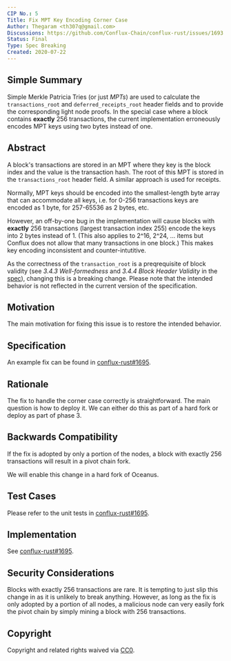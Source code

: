 ```yaml
---
CIP No.: 5
Title: Fix MPT Key Encoding Corner Case
Author: Thegaram <th307q@gmail.com>
Discussions: https://github.com/Conflux-Chain/conflux-rust/issues/1693
Status: Final
Type: Spec Breaking
Created: 2020-07-22
---
```


<!--You can leave these HTML comments in your merged CIP and delete the visible duplicate text guides, they will not appear and may be helpful to refer to if you edit it again. This is the suggested template for new CIPs. Note that a CIP number will be assigned by an editor. When opening a pull request to submit your CIP, please use an abbreviated title in the filename, `CIP-draft_title_abbrev.md`. The title should be 44 characters or less.-->

## Simple Summary
<!--"If you can't explain it simply, you don't understand it well enough." Provide a simplified and layman-accessible explanation of the CIP.-->

Simple Merkle Patricia Tries (or just *MPTs*) are used to calculate the `transactions_root` and `deferred_receipts_root` header fields and to provide the corresponding light node proofs. In the special case where a block contains **exactly** 256 transactions, the current implementation erroneously encodes MPT keys using two bytes instead of one.

## Abstract
<!--A short (~200 word) description of the technical issue being addressed.-->

A block's transactions are stored in an MPT where they key is the block index and the value is the transaction hash. The root of this MPT is stored in the `transactions_root` header field. A similar approach is used for receipts.

Normally, MPT keys should be encoded into the smallest-length byte array that can accommodate all keys, i.e. for 0-256 transactions keys are encoded as 1 byte, for 257-65536 as 2 bytes, etc.

However, an off-by-one bug in the implementation will cause blocks with **exactly** 256 transactions (largest transaction index 255) encode the keys into 2 bytes instead of 1. (This also applies to 2^16, 2^24, ... items but Conflux does not allow that many transactions in one block.) This makes key encoding inconsistent and counter-intutitive.

As the correctness of the `transaction_root` is a preqrequisite of block validity (see *3.4.3 Well-formedness* and *3.4.4 Block Header Validity* in the [spec](https://confluxnetwork.org/static/Conflux_Protocol_Specification_20200714.pdf)), changing this is a breaking change. Please note that the intended behavior is not reflected in the current version of the specification.

## Motivation
<!--The motivation is critical for CIPs that want to change the Conflux protocol. It should clearly explain why the existing protocol specification is inadequate to address the problem that the CIP solves. CIP submissions without sufficient motivation may be rejected outright.-->

The main motivation for fixing this issue is to restore the intended behavior.

## Specification
<!--The technical specification should describe the syntax and semantics of any new feature. The specification should be detailed enough to allow competing, interoperable implementations for any of the current Conflux platforms ([conflux-rust](https://github.com/Conflux-Chain/conflux-rust)).-->

An example fix can be found in [conflux-rust#1695](https://github.com/Conflux-Chain/conflux-rust/pull/1695).

## Rationale
<!--The rationale fleshes out the specification by describing what motivated the design and why particular design decisions were made. It should describe alternate designs that were considered and related work, e.g. how the feature is supported in other languages. The rationale may also provide evidence of consensus within the community, and should discuss important objections or concerns raised during discussion.-->

The fix to handle the corner case correctly is straightforward. The main question is how to deploy it. We can either do this as part of a hard fork or deploy as part of phase 3.

## Backwards Compatibility
<!--All CIPs that introduce backwards incompatibilities must include a section describing these incompatibilities and their severity. The CIP must explain how the author proposes to deal with these incompatibilities. CIP submissions without a sufficient backwards compatibility treatise may be rejected outright.-->

If the fix is adopted by only a portion of the nodes, a block with exactly 256 transactions will result in a pivot chain fork.

We will enable this change in a hard fork of Oceanus.

## Test Cases
<!--Test cases for an implementation are mandatory for CIPs that are affecting consensus changes. Other CIPs can choose to include links to test cases if applicable.-->

Please refer to the unit tests in [conflux-rust#1695](https://github.com/Conflux-Chain/conflux-rust/pull/1695).

## Implementation
<!--The implementations must be completed before any CIP is given status "Final", but it need not be completed before the CIP is accepted. While there is merit to the approach of reaching consensus on the specification and rationale before writing code, the principle of "rough consensus and running code" is still useful when it comes to resolving many discussions of API details.-->

See [conflux-rust#1695](https://github.com/Conflux-Chain/conflux-rust/pull/1695).

## Security Considerations
<!--All CIPs must contain a section that discusses the security implications/considerations relevant to the proposed change. Include information that might be important for security discussions, surfaces risks and can be used throughout the life cycle of the proposal. E.g. include security-relevant design decisions, concerns, important discussions, implementation-specific guidance and pitfalls, an outline of threats and risks and how they are being addressed. CIP submissions missing the "Security Considerations" section will be rejected. a CIP cannot proceed to status "Final" without a Security Considerations discussion deemed sufficient by the reviewers.-->

Blocks with exactly 256 transactions are rare. It is tempting to just slip this change in as it is unlikely to break anything. However, as long as the fix is only adopted by a portion of all nodes, a malicious node can very easily fork the pivot chain by simply mining a block with 256 transactions.

## Copyright
Copyright and related rights waived via [CC0](https://creativecommons.org/publicdomain/zero/1.0/).
